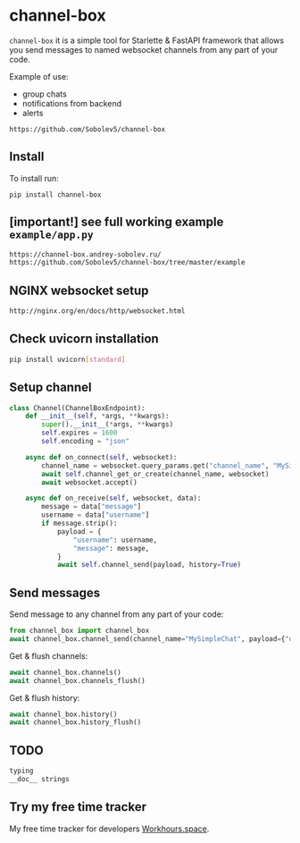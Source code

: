 # channel-box
`channel-box` it is a simple tool for Starlette & FastAPI framework that allows you send messages to named websocket channels from any part of your code.

Example of use:
- group chats
- notifications from backend
- alerts 


```no-highlight
https://github.com/Sobolev5/channel-box
```

## Install
To install run:
```no-highlight
pip install channel-box
```

## [important!] see full working example `example/app.py`
```sh
https://channel-box.andrey-sobolev.ru/
https://github.com/Sobolev5/channel-box/tree/master/example
```

## NGINX websocket setup
```sh
http://nginx.org/en/docs/http/websocket.html
```

## Check uvicorn installation
```sh
pip install uvicorn[standard]
```
## Setup channel 
```python
class Channel(ChannelBoxEndpoint):
    def __init__(self, *args, **kwargs):
        super().__init__(*args, **kwargs)
        self.expires = 1600
        self.encoding = "json"

    async def on_connect(self, websocket):
        channel_name = websocket.query_params.get("channel_name", "MySimpleChat")  # channel name */ws?channel_name=MySimpleChat
        await self.channel_get_or_create(channel_name, websocket) 
        await websocket.accept()

    async def on_receive(self, websocket, data):
        message = data["message"]
        username = data["username"]     
        if message.strip():
            payload = {
                "username": username,
                "message": message,
            }
            await self.channel_send(payload, history=True)
```

## Send messages 
Send message to any channel from any part of your code:
```python
from channel_box import channel_box
await channel_box.channel_send(channel_name="MySimpleChat", payload={"username": "Message HTTPEndpoint", "message": "hello from Message"}, history=True) 
```

Get & flush channels:
```python
await channel_box.channels() 
await channel_box.channels_flush()  
```

Get & flush history:
```python
await channel_box.history() 
await channel_box.history_flush()
```

## TODO
```python
typing
__doc__ strings
```

## Try my free time tracker
My free time tracker for developers [Workhours.space](https://workhours.space/). 




